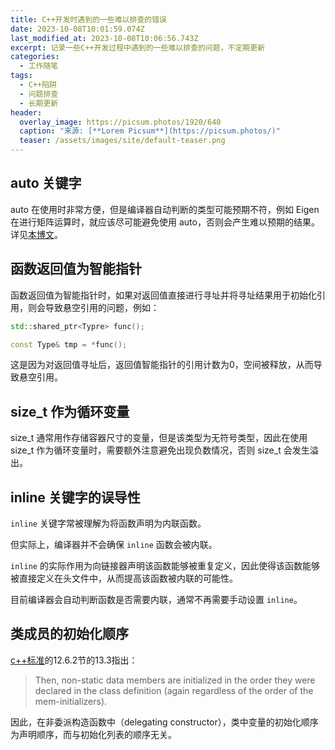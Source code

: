 ```yaml
---
title: C++开发时遇到的一些难以排查的错误
date: 2023-10-08T10:01:59.074Z
last_modified_at: 2023-10-08T10:06:56.743Z
excerpt: 记录一些C++开发过程中遇到的一些难以排查的问题，不定期更新
categories:
  - 工作随笔
tags:
  - C++陷阱
  - 问题排查
  - 长期更新
header:
  overlay_image: https://picsum.photos/1920/640
  caption: "来源: [**Lorem Picsum**](https://picsum.photos/)"
  teaser: /assets/images/site/default-teaser.png
---
```

## auto 关键字

auto 在使用时非常方便，但是编译器自动判断的类型可能预期不符，例如 Eigen 在进行矩阵运算时，就应该尽可能避免使用 auto，否则会产生难以预期的结果。详见[本博文](https://ultcrt.github.io/UltBlog/%E5%B7%A5%E4%BD%9C%E9%9A%8F%E7%AC%94/eigen%E4%B8%AD%E4%BD%BF%E7%94%A8auto%E5%8F%AF%E8%83%BD%E5%AF%BC%E8%87%B4%E7%9A%84%E8%AE%A1%E7%AE%97%E7%BB%93%E6%9E%9C%E9%94%99%E8%AF%AF%E9%97%AE%E9%A2%98/)。

## 函数返回值为智能指针

函数返回值为智能指针时，如果对返回值直接进行寻址并将寻址结果用于初始化引用，则会导致悬空引用的问题，例如：

```c++
std::shared_ptr<Typre> func();

const Type& tmp = *func();
```

这是因为对返回值寻址后，返回值智能指针的引用计数为0，空间被释放，从而导致悬空引用。

## size_t 作为循环变量

size_t 通常用作存储容器尺寸的变量，但是该类型为无符号类型，因此在使用 size_t 作为循环变量时，需要额外注意避免出现负数情况，否则 size_t 会发生溢出。

## inline 关键字的误导性

`inline` 关键字常被理解为将函数声明为内联函数。

但实际上，编译器并不会确保 `inline` 函数会被内联。

`inline` 的实际作用为向链接器声明该函数能够被重复定义，因此使得该函数能够被直接定义在头文件中，从而提高该函数被内联的可能性。

目前编译器会自动判断函数是否需要内联，通常不再需要手动设置 `inline`。

## 类成员的初始化顺序
[c++标准](http://open-std.org/JTC1/SC22/WG21/docs/papers/2016/n4594.pdf)的12.6.2节的13.3指出：
> Then, non-static data members are initialized in the order they were declared in the class definition (again regardless of the order of the mem-initializers).

因此，在非委派构造函数中（delegating constructor），类中变量的初始化顺序为声明顺序，而与初始化列表的顺序无关。